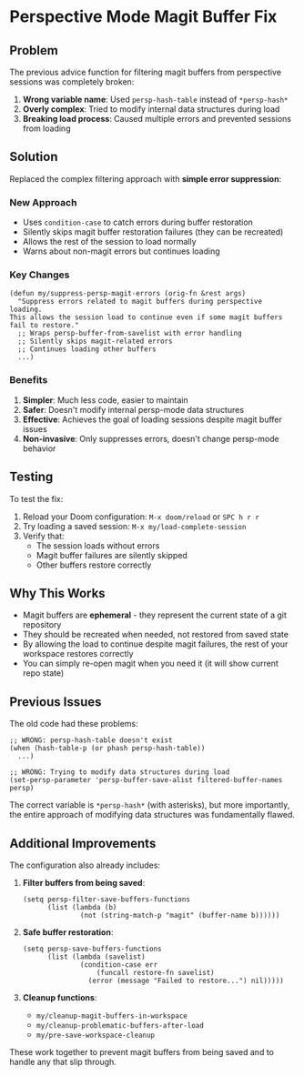 # Perspective Mode Magit Buffer Fix

## Problem
The previous advice function for filtering magit buffers from perspective sessions was completely broken:

1. **Wrong variable name**: Used `persp-hash-table` instead of `*persp-hash*`
2. **Overly complex**: Tried to modify internal data structures during load
3. **Breaking load process**: Caused multiple errors and prevented sessions from loading

## Solution
Replaced the complex filtering approach with **simple error suppression**:

### New Approach
- Uses `condition-case` to catch errors during buffer restoration
- Silently skips magit buffer restoration failures (they can be recreated)
- Allows the rest of the session to load normally
- Warns about non-magit errors but continues loading

### Key Changes
```elisp
(defun my/suppress-persp-magit-errors (orig-fn &rest args)
  "Suppress errors related to magit buffers during perspective loading.
This allows the session load to continue even if some magit buffers fail to restore."
  ;; Wraps persp-buffer-from-savelist with error handling
  ;; Silently skips magit-related errors
  ;; Continues loading other buffers
  ...)
```

### Benefits
1. **Simpler**: Much less code, easier to maintain
2. **Safer**: Doesn't modify internal persp-mode data structures
3. **Effective**: Achieves the goal of loading sessions despite magit buffer issues
4. **Non-invasive**: Only suppresses errors, doesn't change persp-mode behavior

## Testing
To test the fix:

1. Reload your Doom configuration: `M-x doom/reload` or `SPC h r r`
2. Try loading a saved session: `M-x my/load-complete-session`
3. Verify that:
   - The session loads without errors
   - Magit buffer failures are silently skipped
   - Other buffers restore correctly

## Why This Works
- Magit buffers are **ephemeral** - they represent the current state of a git repository
- They should be recreated when needed, not restored from saved state
- By allowing the load to continue despite magit failures, the rest of your workspace restores correctly
- You can simply re-open magit when you need it (it will show current repo state)

## Previous Issues
The old code had these problems:
```elisp
;; WRONG: persp-hash-table doesn't exist
(when (hash-table-p (or phash persp-hash-table))
  ...)

;; WRONG: Trying to modify data structures during load
(set-persp-parameter 'persp-buffer-save-alist filtered-buffer-names persp)
```

The correct variable is `*persp-hash*` (with asterisks), but more importantly, the entire approach of modifying data structures was fundamentally flawed.

## Additional Improvements
The configuration also already includes:

1. **Filter buffers from being saved**:
   ```elisp
   (setq persp-filter-save-buffers-functions
         (list (lambda (b)
                 (not (string-match-p "magit" (buffer-name b))))))
   ```

2. **Safe buffer restoration**:
   ```elisp
   (setq persp-save-buffers-functions
         (list (lambda (savelist)
                 (condition-case err
                     (funcall restore-fn savelist)
                   (error (message "Failed to restore...") nil)))))
   ```

3. **Cleanup functions**:
   - `my/cleanup-magit-buffers-in-workspace`
   - `my/cleanup-problematic-buffers-after-load`
   - `my/pre-save-workspace-cleanup`

These work together to prevent magit buffers from being saved and to handle any that slip through.

